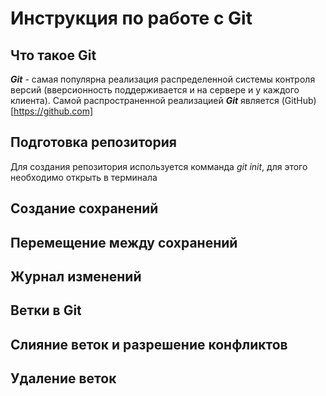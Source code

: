 # Инструкция по работе с Git

## Что такое Git

***Git*** - самая популярна реализация распределенной системы контроля версий (вверсионность поддерживается и на сервере и у каждого клиента). Самой распространенной реализацией ***Git*** является (GitHub)[https://github.com]

## Подготовка репозитория

Для создания репозитория используется комманда *git init*, для этого необходимо открыть в терминала

## Создание сохранений

## Перемещение между сохранений

## Журнал изменений

## Ветки в Git

## Слияние веток и разрешение конфликтов

## Удаление веток

